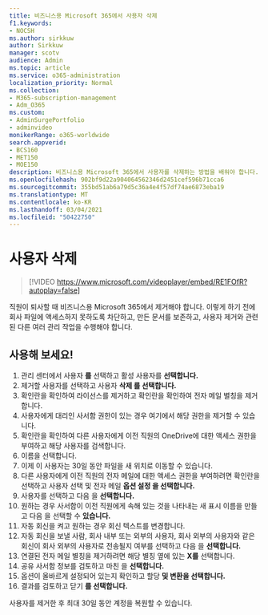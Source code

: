 ```yaml
---
title: 비즈니스용 Microsoft 365에서 사용자 삭제
f1.keywords:
- NOCSH
ms.author: sirkkuw
author: Sirkkuw
manager: scotv
audience: Admin
ms.topic: article
ms.service: o365-administration
localization_priority: Normal
ms.collection:
- M365-subscription-management
- Adm_O365
ms.custom:
- AdminSurgePortfolio
- adminvideo
monikerRange: o365-worldwide
search.appverid:
- BCS160
- MET150
- MOE150
description: 비즈니스용 Microsoft 365에서 사용자를 삭제하는 방법을 배워야 합니다.
ms.openlocfilehash: 902bf9d22a904064562346d2451cef596b71cca6
ms.sourcegitcommit: 355bd51ab6a79d5c36a4e4f57df74ae6873eba19
ms.translationtype: MT
ms.contentlocale: ko-KR
ms.lasthandoff: 03/04/2021
ms.locfileid: "50422750"
---
```

# <a name="delete-a-user"></a>사용자 삭제

> [!VIDEO https://www.microsoft.com/videoplayer/embed/RE1FOfR?autoplay=false]

직원이 퇴사할 때 비즈니스용 Microsoft 365에서 제거해야 합니다. 이렇게 하기 전에 회사 파일에 액세스하지 못하도록 차단하고, 만든 문서를 보존하고, 사용자 제거와 관련된 다른 여러 관리 작업을 수행해야 합니다.

## <a name="try-it"></a>사용해 보세요!

1. 관리 센터에서 사용자 **를** 선택하고 활성 사용자를 **선택합니다.**
1. 제거할 사용자를 선택하고 사용자 **삭제 를 선택합니다.**
1. 확인란을 확인하여 라이선스를 제거하고 확인란을 확인하여 전자 메일 별칭을 제거합니다.
1. 사용자에게 대리인 사서함 권한이 있는 경우 여기에서 해당 권한을 제거할 수 있습니다.
1. 확인란을 확인하여 다른 사용자에게 이전 직원의 OneDrive에 대한 액세스 권한을 부여하고 해당 사용자를 검색합니다.
1. 이름을 선택합니다.
1. 이제 이 사용자는 30일 동안 파일을 새 위치로 이동할 수 있습니다.
1. 다른 사용자에게 이전 직원의 전자 메일에 대한 액세스 권한을 부여하려면 확인란을 선택하고 사용자 선택 및 전자 메일 **옵션 설정 을 선택합니다.**
1. 사용자를 선택하고 다음 을 **선택합니다.**
1. 원하는 경우 사서함이 이전 직원에게 속해 있는 것을 나타내는 새 표시 이름을 만들고 다음 을 선택할 수 **있습니다.**
1. 자동 회신을 켜고 원하는 경우 회신 텍스트를 변경합니다.
1. 자동 회신을 보낼 사람, 회사 내부 또는 외부의 사용자, 회사 외부의 사용자와 같은 회신이 회사 외부의 사용자로 전송될지 여부를 선택하고 다음 을 **선택합니다.**
1. 연결된 전자 메일 별칭을 제거하려면 해당 별칭 옆에 있는 **X를** 선택합니다.
1. 공유 사서함 정보를 검토하고 마친 을 **선택합니다.**
1. 옵션이 올바르게 설정되어 있는지 확인하고 할당 **및 변환을 선택합니다.**
1. 결과를 검토하고 닫기 **를 선택합니다.**

사용자를 제거한 후 최대 30일 동안 계정을 복원할 수 있습니다.
